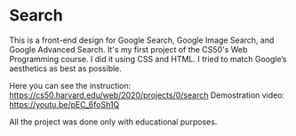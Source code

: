 # Search
This is a front-end design for Google Search, Google Image Search, and Google Advanced Search. 
It's my first project of the CS50's Web Programming course. I did it using CSS and HTML.
I tried to match Google’s aesthetics as best as possible. 

Here you can see the instruction: https://cs50.harvard.edu/web/2020/projects/0/search
Demostration video: https://youtu.be/pEC_6foSh1Q

All the project was done only with educational purposes. 
